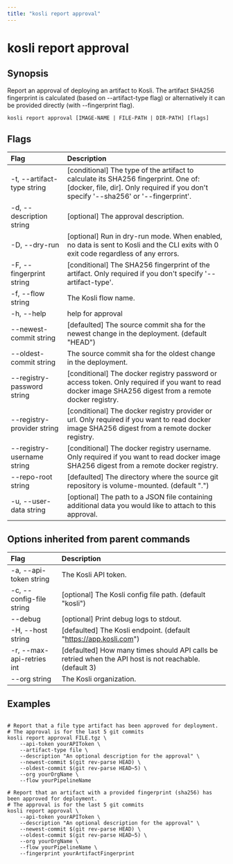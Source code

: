 ```yaml
---
title: "kosli report approval"
---
```


# kosli report approval

## Synopsis

Report an approval of deploying an artifact to Kosli.
The artifact SHA256 fingerprint is calculated (based on --artifact-type flag) or alternatively it can be provided directly (with --fingerprint flag).

```shell
kosli report approval [IMAGE-NAME | FILE-PATH | DIR-PATH] [flags]
```

## Flags
| Flag | Description |
| :--- | :--- |
|    -t, --artifact-type string  |  [conditional] The type of the artifact to calculate its SHA256 fingerprint. One of: [docker, file, dir]. Only required if you don't specify '--sha256' or '--fingerprint'.  |
|    -d, --description string  |  [optional] The approval description.  |
|    -D, --dry-run  |  [optional] Run in dry-run mode. When enabled, no data is sent to Kosli and the CLI exits with 0 exit code regardless of any errors.  |
|    -F, --fingerprint string  |  [conditional] The SHA256 fingerprint of the artifact. Only required if you don't specify '--artifact-type'.  |
|    -f, --flow string  |  The Kosli flow name.  |
|    -h, --help  |  help for approval  |
|        --newest-commit string  |  [defaulted] The source commit sha for the newest change in the deployment. (default "HEAD")  |
|        --oldest-commit string  |  The source commit sha for the oldest change in the deployment.  |
|        --registry-password string  |  [conditional] The docker registry password or access token. Only required if you want to read docker image SHA256 digest from a remote docker registry.  |
|        --registry-provider string  |  [conditional] The docker registry provider or url. Only required if you want to read docker image SHA256 digest from a remote docker registry.  |
|        --registry-username string  |  [conditional] The docker registry username. Only required if you want to read docker image SHA256 digest from a remote docker registry.  |
|        --repo-root string  |  [defaulted] The directory where the source git repository is volume-mounted. (default ".")  |
|    -u, --user-data string  |  [optional] The path to a JSON file containing additional data you would like to attach to this approval.  |


## Options inherited from parent commands
| Flag | Description |
| :--- | :--- |
|    -a, --api-token string  |  The Kosli API token.  |
|    -c, --config-file string  |  [optional] The Kosli config file path. (default "kosli")  |
|        --debug  |  [optional] Print debug logs to stdout.  |
|    -H, --host string  |  [defaulted] The Kosli endpoint. (default "https://app.kosli.com")  |
|    -r, --max-api-retries int  |  [defaulted] How many times should API calls be retried when the API host is not reachable. (default 3)  |
|        --org string  |  The Kosli organization.  |


## Examples

```shell

# Report that a file type artifact has been approved for deployment.
# The approval is for the last 5 git commits
kosli report approval FILE.tgz \
	--api-token yourAPIToken \
	--artifact-type file \
	--description "An optional description for the approval" \
	--newest-commit $(git rev-parse HEAD) \
	--oldest-commit $(git rev-parse HEAD~5) \
	--org yourOrgName \
	--flow yourPipelineName 

# Report that an artifact with a provided fingerprint (sha256) has been approved for deployment.
# The approval is for the last 5 git commits
kosli report approval \
	--api-token yourAPIToken \
	--description "An optional description for the approval" \
	--newest-commit $(git rev-parse HEAD) \
	--oldest-commit $(git rev-parse HEAD~5) \
	--org yourOrgName \
	--flow yourPipelineName \
	--fingerprint yourArtifactFingerprint

```

